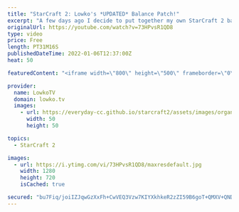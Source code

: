 ```yaml
---
title: "StarCraft 2: Lowko's *UPDATED* Balance Patch!"
excerpt: "A few days ago I decide to put together my own StarCraft 2 balance patch, since Blizzard doesn't want to. In this video I discuss an updated version of the patch, and what I would like to see for competitive StarCraft 2 moving forward.  Support my work on Patreon: https://www.patreon.com/lowkotv Become"
originalUrl: https://youtube.com/watch?v=73HPvsR1QD8
type: video
price: Free
length: PT31M16S
publishedDateTime: 2022-01-06T12:37:00Z
heat: 50

featuredContent: "<iframe width=\"800\" height=\"500\" frameborder=\"0\" src=\"https://www.youtube.com/embed/73HPvsR1QD8\" allow=\"accelerometer; autoplay; encrypted-media; gyroscope; picture-in-picture\" allowfullscreen></iframe>"

provider:
  name: LowkoTV
  domain: lowko.tv
  images:
    - url: https://everyday-cc.github.io/starcraft2/assets/images/organizations/lowko.tv-50x50.jpg
      width: 50
      height: 50

topics:
  - StarCraft 2

images:
  - url: https://i.ytimg.com/vi/73HPvsR1QD8/maxresdefault.jpg
    width: 1280
    height: 720
    isCached: true

secured: "bu7Fiq/joiIZJqwGzXxFh+CwVEQ3Vzw7KIYXkhkeR2zZI59B6goT+QMXV+QNDp0Jhe3SgDCb5epIx2W15tOIZtF8wyB8mzdXEungPU8XKMqty+Gi9V8ocVrIlwH9A3KNaQwlU7Kld/tSfNlm9ff8EMpVnQOMdMvIRaHg8E/0cxz4GmNNbe2fYDPmuERgv+uX9SjVHUN++uLR3Nj15FfRn73GRk3GiRlzZB6AlbTaAAcDh1uZteMZopwHE6BQ4FeRXqhlq/9EBCII9LKGAZa8NkeZ7cFqep8GhPt2UIhJLI7EbvOz7hTQ/vMeruPpdHczqxtDQrZm1ZZcox1AYoJ/20vAC6QrSSZaVjWQRycqP2Q2NfAbgt0Zn3y2FEYABvmbK7Fk4jx7rZBA9lUGUpUcgt0OPAmsSkf1SsLz6DbbnIU=;iaFgGOWQCB2WhRNa0oKsqA=="
---
```


